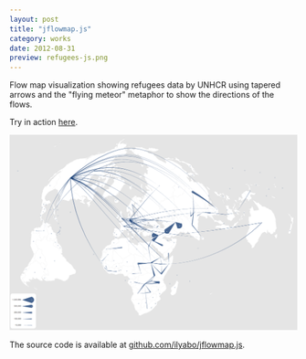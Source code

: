 ```yaml
---
layout: post
title: "jflowmap.js"
category: works
date: 2012-08-31
preview: refugees-js.png
---
```

Flow map visualization showing refugees data by UNHCR using tapered arrows and 
the "flying meteor" metaphor to show the directions of the flows. 

Try in action [here][action].

![jflowmap-js: flow map showing refugees data by UNHCR](refugees-js.png)


[action]: http://jflowmap-js.herokuapp.com/


The source code is available at [github.com/ilyabo/jflowmap.js](https://github.com/ilyabo/jflowmap.js).
